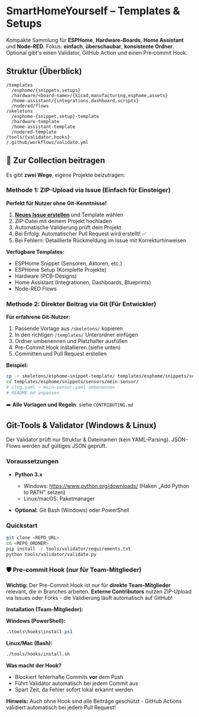 # SmartHomeYourself – Templates & Setups

Kompakte Sammlung für **ESPHome**, **Hardware-Boards**, **Home Assistant** und **Node-RED**. 
Fokus: **einfach**, **überschaubar**, **konsistente Ordner**. Optional gibt's einen Validator, GitHub Action und einen Pre‑commit Hook.

## Struktur (Überblick)
```
/templates
  /esphome/{snippets,setups}
  /hardware/<board-name>/{kicad,manufacturing,esphome,assets}
  /home-assistant/{integrations,dashboard,scripts}
  /nodered/flows
/skeletons
  /esphome-{snippet,setup}-template
  /hardware-template
  /home-assistant-template
  /nodered-template
/tools/{validator,hooks}
/.github/workflows/validate.yml
```


## 🚀 Zur Collection beitragen

Es gibt **zwei Wege**, eigene Projekte beizutragen:

### Methode 1: ZIP-Upload via Issue (Einfach für Einsteiger)

**Perfekt für Nutzer ohne Git-Kenntnisse!**

1. **[Neues Issue erstellen](../../issues/new/choose)** und Template wählen
2. ZIP-Datei mit deinem Projekt hochladen
3. Automatische Validierung prüft dein Projekt
4. Bei Erfolg: Automatischer Pull Request wird erstellt! ✅
5. Bei Fehlern: Detaillierte Rückmeldung im Issue mit Korrekturhinweisen

**Verfügbare Templates:**
- ESPHome Snippet (Sensoren, Aktoren, etc.)
- ESPHome Setup (Komplette Projekte)
- Hardware (PCB-Designs)
- Home Assistant (Integrationen, Dashboards, Blueprints)
- Node-RED Flows

### Methode 2: Direkter Beitrag via Git (Für Entwickler)

**Für erfahrene Git-Nutzer:**

1. Passende Vorlage aus `/skeletons/` kopieren
2. In den richtigen `/templates/` Unterordner einfügen
3. Ordner umbenennen und Platzhalter ausfüllen
4. Pre-Commit Hook installieren (siehe unten)
5. Committen und Pull Request erstellen

**Beispiel:**
```bash
cp -r skeletons/esphome-snippet-template/ templates/esphome/snippets/sensors/mein-sensor/
cd templates/esphome/snippets/sensors/mein-sensor/
# slug.yaml → mein-sensor.yaml umbenennen
# README.md anpassen
```

➡️ **Alle Vorlagen und Regeln**: siehe `CONTRIBUTING.md`


## Git-Tools & Validator (Windows & Linux)

Der Validator prüft nur Struktur & Dateinamen (kein YAML-Parsing). JSON-Flows werden auf gültiges JSON geprüft.

### Voraussetzungen

- **Python 3.x**
  - Windows: https://www.python.org/downloads/ (Haken „Add Python to PATH" setzen)
  - Linux/macOS: Paketmanager

- **Optional**: Git Bash (Windows) oder PowerShell

### Quickstart

```bash
git clone <REPO_URL>
cd <REPO_ORDNER>
pip install -r tools/validator/requirements.txt
python tools/validator/validate.py
```

### 🛡️ Pre-commit Hook (nur für Team-Mitglieder)

**Wichtig:** Der Pre-Commit Hook ist nur für **direkte Team-Mitglieder** relevant, die in Branches arbeiten.
**Externe Contributors** nutzen ZIP-Upload via Issues oder Forks - die Validierung läuft automatisch auf GitHub!

**Installation (Team-Mitglieder):**

**Windows (PowerShell):**
```powershell
.\tools\hooks\install.ps1
```

**Linux/Mac (Bash):**
```bash
./tools/hooks/install.sh
```

**Was macht der Hook?**
- Blockiert fehlerhafte Commits **vor** dem Push
- Führt Validator automatisch bei jedem Commit aus
- Spart Zeit, da Fehler sofort lokal erkannt werden

**Hinweis:** Auch ohne Hook sind alle Beiträge geschützt - GitHub Actions validiert automatisch bei jedem Pull Request!
